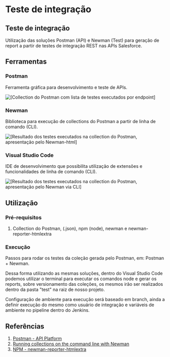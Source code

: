 # Teste de integração

## Teste de integração

Utilização das soluções Postman (API) e Newman (Test) para geração de report a partir de testes de integração REST nas APIs Salesforce.

## Ferramentas

### Postman

Ferramenta gráfica para desenvolvimento e teste de APIs.&#x20;

![\[Collection do Postman com lista de testes executados por endpoint\]](https://user-images.githubusercontent.com/15347353/152425266-8747491b-188f-4397-be3a-f319ec3b755f.png)

### Newman

Biblioteca para execução de collections do Postman a partir de linha de comando (CLI).

![\[Resultado dos testes executados na collection do Postman, apresentação pelo Newman-html\]](https://user-images.githubusercontent.com/15347353/152426139-72a6a44b-4035-41c5-8da3-9eba77888574.png)

### Visual Studio Code

IDE de desenvolvimento que possibilita utilização de extensões e funcionalidades de linha de comando (CLI).

![\[Resultado dos testes executados na collection do Postman, apresentação pelo Newman via CLI\]](https://user-images.githubusercontent.com/15347353/152425345-00e8ddf5-5864-4693-b4a8-c47c1bb4929b.png)

## Utilização

### Pré-requisitos

1. Collection do Postman, (.json), npm (node), newman e newman-reporter-htmlextra

### Execução

Passos para rodar os testes da coleção gerada pelo Postman, em: Postman + Newman.

Dessa forma utilizando as mesmas soluções, dentro do Visual Studio Code podemos utilizar o terminal para executar os comandos node e gerar os reports, sobre versionamento das coleções, os mesmos irão ser realizados dentro da pasta "test" na raiz de nosso projeto.

Configuração de ambiente para execução será baseado em branch, ainda a definir execução do mesmo como usuário de integração e variáveis de ambiente no pipeline dentro do Jenkins.

## Referências

1. [Postman - API Platform](https://www.postman.com/)
2. [Running collections on the command line with Newman](https://learning.postman.com/docs/running-collections/using-newman-cli/command-line-integration-with-newman/)
3. [NPM - newman-reporter-htmlextra](https://www.npmjs.com/package/newman-reporter-htmlextra)
